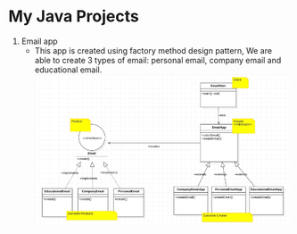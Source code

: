 # My Java Projects 

1. Email app
   - This app is created using factory method design pattern, We are able to create 3 types of email: personal email, company email and educational email.
![img.png](img.png)